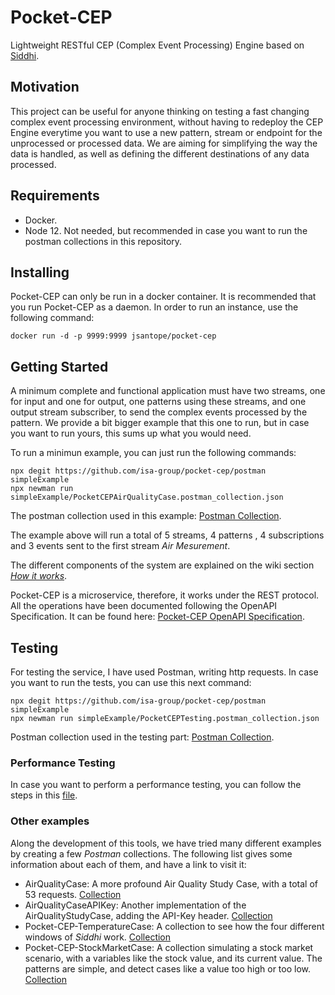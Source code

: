 # Pocket-CEP

Lightweight RESTful CEP (Complex Event Processing) Engine based on [Siddhi](https://siddhi.io/).

## Motivation

This project can be useful for anyone thinking on testing a fast changing complex event processing environment, without having to redeploy the CEP Engine everytime you want to use a new pattern, stream or endpoint for the unprocessed or processed data. We are aiming for simplifying the way the data is handled, as well as defining the different destinations of any data processed.

## Requirements

* Docker.
* Node 12. Not needed, but recommended in case you want to run the postman collections in this repository.

## Installing

Pocket-CEP can only be run in a docker container. It is recommended that you run Pocket-CEP as a daemon. In order to run an instance, use the following command:

```
docker run -d -p 9999:9999 jsantope/pocket-cep
```

## Getting Started

A minimum complete and functional application must have two streams, one for input and one for output, one patterns using these streams, and one output stream subscriber, to send the complex events processed by the pattern. We provide a bit bigger example that this one to run, but in case you want to run yours, this sums up what you would need.

To run a minimun example, you can just run the following commands:

```
npx degit https://github.com/isa-group/pocket-cep/postman simpleExample
npx newman run simpleExample/PocketCEPAirQualityCase.postman_collection.json
```

The postman collection used in this example: [Postman Collection](https://documenter.getpostman.com/view/9546113/T1DmEyqh).

The example above will run a total of 5 streams, 4 patterns , 4 subscriptions and 3 events sent to the first stream *Air Mesurement*.

The different components of the system are explained on the wiki section *[How it works](https://github.com/isa-group/pocket-cep/wiki/How-it-works)*.

Pocket-CEP is a microservice, therefore, it works under the REST protocol. All the operations have been documented following the OpenAPI Specification. It can be found here: [Pocket-CEP OpenAPI Specification](https://app.swaggerhub.com/apis/JsAntoPe/pocket-cep/0.8.0-oas3).


## Testing

For testing the service, I have used Postman, writing http requests. In case you want to run the tests, you can use this next command:

```
npx degit https://github.com/isa-group/pocket-cep/postman simpleExample
npx newman run simpleExample/PocketCEPTesting.postman_collection.json
```
Postman collection used in the testing part: [Postman Collection](https://documenter.getpostman.com/view/9546113/T1DmEyqo).

### Performance Testing

In case you want to perform a performance testing, you can follow the steps in this [file](https://github.com/isa-group/pocket-cep/blob/master/performance.md).

### Other examples

Along the development of this tools, we have tried many different examples by creating a few *Postman* collections. The following list gives some information about each of them, and have a link to visit it:
* AirQualityCase: A more profound Air Quality Study Case, with a total of 53 requests. [Collection](https://documenter.getpostman.com/view/9546113/TVKA5ees)
* AirQualityCaseAPIKey: Another implementation of the AirQualityStudyCase, adding the API-Key header. [Collection](https://documenter.getpostman.com/view/9546113/TVKBXcyC)
* Pocket-CEP-TemperatureCase: A collection to see how the four different windows of *Siddhi* work. [Collection](https://documenter.getpostman.com/view/9546113/TVKBXcyE)
* Pocket-CEP-StockMarketCase: A collection simulating a stock market scenario, with a variables like the stock value, and its current value. The patterns are simple, and detect cases like a value too high or too low. [Collection](https://documenter.getpostman.com/view/9546113/TVKBXd3a)

